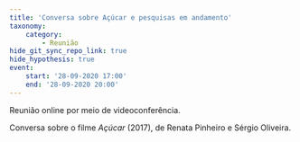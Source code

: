 ```yaml
---
title: 'Conversa sobre Açúcar e pesquisas em andamento'
taxonomy:
    category:
        - Reunião
hide_git_sync_repo_link: true
hide_hypothesis: true
event:
    start: '28-09-2020 17:00'
    end: '28-09-2020 20:00'
---
```


Reunião online por meio de videoconferência.

Conversa sobre o filme _Açúcar_ (2017), de Renata Pinheiro e Sérgio Oliveira.